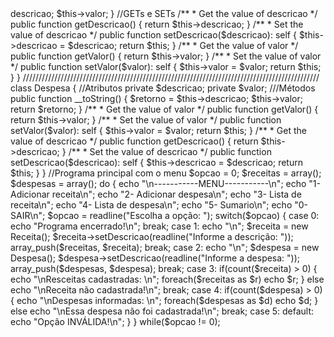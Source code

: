 <?php

class Receita
{

    //Atributos
    private $descricao;
    private $valor;

    //Métodos
    public function __toString() {
        
            $this->descricao;
            $this->valor;
    }

    //GETs e SETs
    /**
     * Get the value of descricao
     */
    public function getDescricao()
    {
        return $this->descricao;
    }

    /**
     * Set the value of descricao
     */
    public function setDescricao($descricao): self
    {
        $this->descricao = $descricao;

        return $this;
    }

    /**
     * Get the value of valor
     */
    public function getValor()
    {
        return $this->valor;
    }

    /**
     * Set the value of valor
     */
    public function setValor($valor): self
    {
        $this->valor = $valor;

        return $this;
    }
}

//////////////////////////////////////////////////////////////////////////////////////////////

class Despesa
{

    //Atributos
    private $descricao;
    private $valor;

    ///Métodos
    public function __toString() {
        $retorno =
        $this->descricao;
        $this->valor;
        return $retorno;
}

    /**
     * Get the value of valor
     */
    public function getValor()
    {
        return $this->valor;
    }

    /**
     * Set the value of valor
     */
    public function setValor($valor): self
    {
        $this->valor = $valor;

        return $this;
    }

    /**
     * Get the value of descricao
     */
    public function getDescricao()
    {
        return $this->descricao;
    }

    /**
     * Set the value of descricao
     */
    public function setDescricao($descricao): self
    {
        $this->descricao = $descricao;

        return $this;
    }
}
//Programa principal com o menu
$opcao = 0;

$receitas = array();
$despesas = array();

do {
    echo "\n-----------MENU-----------\n";
    echo "1- Adicionar receita\n";
    echo "2- Adicionar despesa\n";
    echo "3- Lista de receita\n";
    echo "4- Lista de despesa\n";
    echo "5- Sumario\n";
    echo "0- SAIR\n";
    $opcao = readline("Escolha a opção: ");
    
    switch($opcao) {
        case 0:
            echo "Programa encerrado!\n";
            break;
        
        case 1:
            echo "\n";
            $receita = new Receita();
            $receita->setDescricao(readline("Informe a descrição: "));
            array_push($receitas, $receita);
            break;

        case 2:
            echo "\n";
            $despesa = new Despesa();
            $despesa->setDescricao(readline("Informe a despesa: "));
            array_push($despesas, $despesa);
            break;

        case 3:
            if(count($receita) > 0) {
                echo "\nResceitas cadastradas: \n";
                foreach($receitas as $r)
                    echo $r;
            } else
                echo "\nReceita não cadastrada!\n";
            
            break;

        case 4:
            if(count($despesa) > 0) {
                echo "\nDespesas informadas: \n";
                foreach($despesas as $d)
                    echo $d;
            } else
                echo "\nEssa despesa não foi cadastrada!\n";
                
            break;    
        
        case 5:
            
        
        default:
            echo "Opção INVÁLIDA!\n";
    }
} while($opcao != 0);
